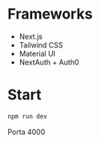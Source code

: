 # Frameworks
- Next.js
- Tailwind CSS
- Material UI
- NextAuth + Auth0

# Start
```bash
npm run dev
```

Porta 4000
